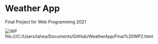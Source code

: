 # Weather App
Final Project for Web Programming 2021



![WP](https://user-images.githubusercontent.com/77558582/145278636-f171e288-9e60-4a18-84de-3b0d9b6dc857.png)
file:///C:/Users/lahea/Documents/GitHub/WeatherApp/Final%20WP2.html
